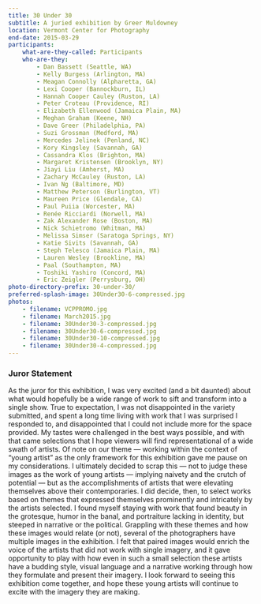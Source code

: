 ```yaml
---
title: 30 Under 30
subtitle: A juried exhibition by Greer Muldowney
location: Vermont Center for Photography
end-date: 2015-03-29
participants:
    what-are-they-called: Participants
    who-are-they:
        - Dan Bassett (Seattle, WA)
        - Kelly Burgess (Arlington, MA)
        - Meagan Connolly (Alpharetta, GA)
        - Lexi Cooper (Bannockburn, IL)
        - Hannah Cooper Cauley (Ruston, LA)
        - Peter Croteau (Providence, RI)
        - Elizabeth Ellenwood (Jamaica Plain, MA)
        - Meghan Graham (Keene, NH)
        - Dave Greer (Philadelphia, PA)
        - Suzi Grossman (Medford, MA)
        - Mercedes Jelinek (Penland, NC)
        - Kory Kingsley (Savannah, GA)
        - Cassandra Klos (Brighton, MA)
        - Margaret Kristensen (Brooklyn, NY)
        - Jiayi Liu (Amherst, MA)
        - Zachary McCauley (Ruston, LA)
        - Ivan Ng (Baltimore, MD)
        - Matthew Peterson (Burlington, VT)
        - Maureen Price (Glendale, CA)
        - Paul Puiia (Worcester, MA)
        - Renée Ricciardi (Norwell, MA)
        - Zak Alexander Rose (Boston, MA)
        - Nick Schietromo (Whitman, MA)
        - Melissa Simser (Saratoga Springs, NY)
        - Katie Sivits (Savannah, GA)
        - Steph Telesco (Jamaica Plain, MA)
        - Lauren Wesley (Brookline, MA)
        - Paal (Southampton, MA)
        - Toshiki Yashiro (Concord, MA)
        - Eric Zeigler (Perrysburg, OH)
photo-directory-prefix: 30-under-30/
preferred-splash-image: 30Under30-6-compressed.jpg
photos:
    - filename: VCPPROMO.jpg
    - filename: March2015.jpg
    - filename: 30Under30-3-compressed.jpg
    - filename: 30Under30-6-compressed.jpg
    - filename: 30Under30-10-compressed.jpg
    - filename: 30Under30-4-compressed.jpg
---
```


### Juror Statement

As the juror for this exhibition, I was very excited (and a bit daunted) about what would hopefully be a wide range of work to sift and transform into a single show. True to expectation, I was not disappointed in the variety submitted, and spent a long time living with work that I was surprised I responded to, and disappointed that I could not include more for the space provided. My tastes were challenged in the best ways possible, and with that came selections that I hope viewers will find representational of a wide swath of artists. Of note on our theme — working within the context of “young artist” as the only framework for this exhibition gave me pause on my considerations. I ultimately decided to scrap this — not to judge these images as the work of young artists — implying naivety and the crutch of potential — but as the accomplishments of artists that were elevating themselves above their contemporaries. I did decide, then, to select works based on themes that expressed themselves prominently and intricately by the artists selected. I found myself staying with work that found beauty in the grotesque, humor in the banal, and portraiture lacking in identity, but steeped in narrative or the political. Grappling with these themes and how these images would relate (or not), several of the photographers have multiple images in the exhibition. I felt that paired images would enrich the voice of the artists that did not work with single imagery, and it gave opportunity to play with how even in such a small selection these artists have a budding style, visual language and a narrative working through how they formulate and present their imagery. I look forward to seeing this exhibition come together, and hope these young artists will continue to excite with the imagery they are making.